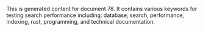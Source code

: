 This is generated content for document 78. It contains various keywords for testing search performance including: database, search, performance, indexing, rust, programming, and technical documentation.